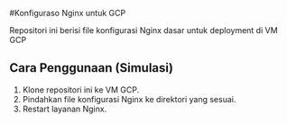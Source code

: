 #Konfiguraso Nginx untuk GCP

Repositori ini berisi file konfigurasi Nginx dasar untuk deployment di
VM GCP
## Cara Penggunaan (Simulasi)
1. Klone repositori ini ke VM GCP.
2. Pindahkan file konfigurasi Nginx ke direktori yang sesuai.
3. Restart layanan Nginx.
